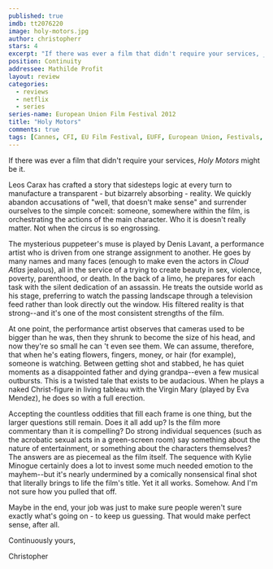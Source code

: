 ```yaml
---
published: true
imdb: tt2076220
image: holy-motors.jpg
author: christopherr 
stars: 4
excerpt: "If there was ever a film that didn't require your services, _Holy Motors_ might be it."
position: Continuity
addressee: Mathilde Profit
layout: review
categories: 
  - reviews
  - netflix
  - series
series-name: European Union Film Festival 2012
title: "Holy Motors"
comments: true
tags: [Cannes, CFI, EU Film Festival, EUFF, European Union, Festivals, Foreign, France, French, Holy Motors, Leos Caraz]
---
```

If there was ever a film that didn't require your services, _Holy Motors_ might be it.

Leos Carax has crafted a story that sidesteps logic at every turn to manufacture a transparent - but bizarrely absorbing - reality. We quickly abandon accusations of "well, that doesn't make sense" and surrender ourselves to the simple conceit: someone, somewhere within the film, is orchestrating the actions of the main character. Who it is doesn't really matter. Not when the circus is so engrossing.

The mysterious puppeteer's muse is played by Denis Lavant, a performance artist who is driven from one strange assignment to another. He goes by many names and many faces (enough to make even the actors in _Cloud Atlas_ jealous), all in the service of a trying to create beauty in sex, violence, poverty, parenthood, or death. In the back of a limo, he prepares for each task with the silent dedication of an assassin. He treats the outside world as his stage, preferring to watch the passing landscape through a television feed rather than look directly out the window. His filtered reality is that strong--and it's one of the most consistent strengths of the film.

At one point, the performance artist observes that cameras used to be bigger than he was, then they shrunk to become the size of his head, and now they're so small he can 't even see them. We can assume, therefore, that when he's eating flowers, fingers, money, or hair (for example), someone is watching. Between getting shot and stabbed, he has quiet moments as a disappointed father and dying grandpa--even a few musical outbursts. This is a twisted tale that exists to be audacious. When he plays a naked Christ-figure in living tableau with the Virgin Mary (played by Eva Mendez), he does so with a full erection.

Accepting the countless oddities that fill each frame is one thing, but the larger questions still remain. Does it all add up? Is the film more commentary than it is compelling? Do strong individual sequences (such as the acrobatic sexual acts in a green-screen room) say something about the nature of entertainment, or something about the characters themselves? The answers are as piecemeal as the film itself. The sequence with Kylie Minogue certainly does a lot to invest some much needed emotion to the mayhem--but it's nearly undermined by a comically nonsensical final shot that literally brings to life the film's title. Yet it all works. Somehow. And I'm not sure how you pulled that off.

Maybe in the end, your job was just to make sure people weren't sure exactly what's going on - to keep us guessing. That would make perfect sense, after all.

Continuously yours,

Christopher